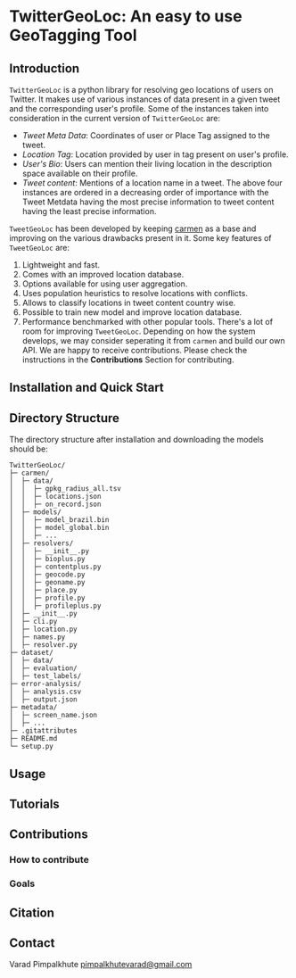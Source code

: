# TwitterGeoLoc: An easy to use GeoTagging Tool

## Introduction
`TwitterGeoLoc` is a python library for resolving geo locations of users on Twitter. It makes use of various instances of data present in a given tweet and the corresponding user's profile. Some of the instances taken into consideration in the current version of `TwitterGeoLoc` are:
- *Tweet Meta Data*: Coordinates of user or Place Tag assigned to the tweet.
- *Location Tag*: Location provided by user in tag present on user's profile.
- *User's Bio*: Users can mention their living location in the description space available on their profile.
- *Tweet content*: Mentions of a location name in a tweet.
The above four instances are ordered in a decreasing order of importance with the Tweet Metdata having the most precise information to tweet content having the least precise information. 

`TweetGeoLoc` has been developed by keeping [carmen](https://github.com/mdredze/carmen-python/tree/v0.0.3) as a base and improving on the various drawbacks present in it. Some key features of `TweetGeoLoc` are:
1. Lightweight and fast.
2. Comes with an improved location database.
3. Options available for using user aggregation.
4. Uses population heuristics to resolve locations with conflicts.
5. Allows to classify locations in tweet content country wise.
6. Possible to train new model and improve location database.
7. Performance benchmarked with other popular tools.
There's a lot of room for improving `TweetGeoLoc`. Depending on how the system develops, we may consider seperating it from `carmen` and build our own API. We are happy to receive contributions. Please check the instructions in the **Contributions** Section for contributing.

## Installation and Quick Start

## Directory Structure
The directory structure after installation and downloading the models should be:
```ascii
TwitterGeoLoc/
├─ carmen/
│  ├─ data/
│  │  ├─ gpkg_radius_all.tsv
│  │  ├─ locations.json
│  │  ├─ on_record.json
│  ├─ models/
│  │  ├─ model_brazil.bin
│  │  ├─ model_global.bin
│  │  ├─ ...
│  ├─ resolvers/
│  │  ├─ __init__.py
│  │  ├─ bioplus.py
│  │  ├─ contentplus.py
│  │  ├─ geocode.py
│  │  ├─ geoname.py
│  │  ├─ place.py
│  │  ├─ profile.py
│  │  ├─ profileplus.py
│  ├─ __init__.py
│  ├─ cli.py
│  ├─ location.py
│  ├─ names.py
│  ├─ resolver.py
├─ dataset/
│  ├─ data/
│  ├─ evaluation/
│  ├─ test_labels/
├─ error-analysis/
│  ├─ analysis.csv
│  ├─ output.json
├─ metadata/
│  ├─ screen_name.json
│  ├─ ...
├─ .gitattributes
├─ README.md
└─ setup.py
```

## Usage

## Tutorials

## Contributions

### How to contribute
### Goals 

## Citation

## Contact
Varad Pimpalkhute <pimpalkhutevarad@gmail.com>